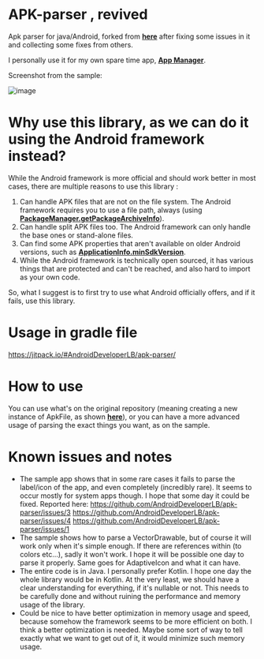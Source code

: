 # APK-parser , revived

Apk parser for java/Android, forked from **[here](https://github.com/hsiafan/apk-parser)** after fixing some issues in it and collecting some fixes from others.

I personally use it for my own spare time app, **[App Manager](https://play.google.com/store/apps/details?id=com.lb.app_manager)**.

Screenshot from the sample:

![image](https://user-images.githubusercontent.com/5357526/175833504-6cba993c-60b5-418c-8407-b6f1688a0348.png)

# Why use this library, as we can do it using the Android framework instead?

While the Android framework is more official and should work better in most cases, there are multiple reasons to use this library :
 
1. Can handle APK files that are not on the file system. The Android framework requires you to use a file path, always (using **[PackageManager.getPackageArchiveInfo](https://developer.android.com/reference/android/content/pm/PackageManager#getPackageArchiveInfo(java.lang.String,%20int))**). 
2. Can handle split APK files too. The Android framework can only handle the base ones or stand-alone files.
3. Can find some APK properties that aren't available on older Android versions, such as **[ApplicationInfo.minSdkVersion](https://developer.android.com/reference/android/content/pm/ApplicationInfo#minSdkVersion)**.
4. While the Android framework is technically open sourced, it has various things that are protected and can't be reached, and also hard to import as your own code.

So, what I suggest is to first try to use what Android officially offers, and if it fails, use this library.

# Usage in gradle file

https://jitpack.io/#AndroidDeveloperLB/apk-parser/

# How to use

You can use what's on the original repository (meaning creating a new instance of ApkFile, as shown **[here](https://github.com/hsiafan/apk-parser#usage)**), or you can have a more advanced usage of parsing the exact things you want, as on the sample.

# Known issues and notes

- The sample app shows that in some rare cases it fails to parse the label/icon of the app, and even completely (incredibly rare). It seems to occur mostly for system apps though. I hope that some day it could be fixed. Reported here: https://github.com/AndroidDeveloperLB/apk-parser/issues/3 https://github.com/AndroidDeveloperLB/apk-parser/issues/4 https://github.com/AndroidDeveloperLB/apk-parser/issues/1
- The sample shows how to parse a VectorDrawable, but of course it will work only when it's simple enough. If there are references within (to colors etc...), sadly it won't work. I hope it will be possible one day to parse it properly. Same goes for AdaptiveIcon and what it can have.
- The entire code is in Java. I personally prefer Kotlin. I hope one day the whole library would be in Kotlin. At the very least, we should have a clear understanding for everything, if it's nullable or not. This needs to be carefully done and without ruining the performance and memory usage of the library.
- Could be nice to have better optimization in memory usage and speed, because somehow the framework seems to be more efficient on both. I think a better optimization is needed. Maybe some sort of way to tell exactly what we want to get out of it, it would minimize such memory usage.
